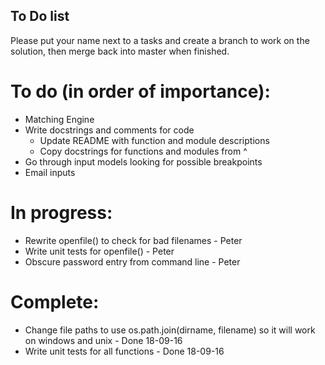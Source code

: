 ## To Do list  

Please put your name next to a tasks and create a branch to work on the
solution, then merge back into master when finished.  

# To do (in order of importance):    
* Matching Engine  
* Write docstrings and comments for code  
    - Update README with function and module descriptions  
    - Copy docstrings for functions and modules from ^  
* Go through input models looking for possible breakpoints  
* Email inputs  

# In progress:  
* Rewrite openfile() to check for bad filenames - Peter
* Write unit tests for openfile() - Peter  
* Obscure password entry from command line - Peter  

# Complete:  
* Change file paths to use os.path.join(dirname, filename) so it will 
    work on windows and unix - Done 18-09-16  
* Write unit tests for all functions - Done 18-09-16  